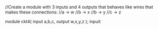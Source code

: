 //Create a module with 3 inputs and 4 outputs that behaves like wires that makes these connections:
//a -> w
//b -> x
//b -> y
//c -> z

module ckt4( 
    input a,b,c,
    output w,x,y,z );
    inpuit